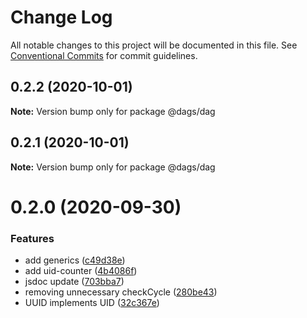 # Change Log

All notable changes to this project will be documented in this file.
See [Conventional Commits](https://conventionalcommits.org) for commit guidelines.

## 0.2.2 (2020-10-01)

**Note:** Version bump only for package @dags/dag





## 0.2.1 (2020-10-01)

**Note:** Version bump only for package @dags/dag





# 0.2.0 (2020-09-30)


### Features

* add generics ([c49d38e](https://github.com/AlexanderLapygin/dags/commit/c49d38e5bee876656ba2e73eb1915a194f81a4f2))
* add uid-counter ([4b4086f](https://github.com/AlexanderLapygin/dags/commit/4b4086fc431bd0382ef87e240b18d977a587fd37))
* jsdoc update ([703bba7](https://github.com/AlexanderLapygin/dags/commit/703bba7504714c0085f1a4afd29a0a54f6fddaf7))
* removing unnecessary checkCycle ([280be43](https://github.com/AlexanderLapygin/dags/commit/280be43e6e32e87973945c890579a7f6575761fe))
* UUID implements UID ([32c367e](https://github.com/AlexanderLapygin/dags/commit/32c367ef92cc1d6a42e2e1ef6ca3e194a5025494))
